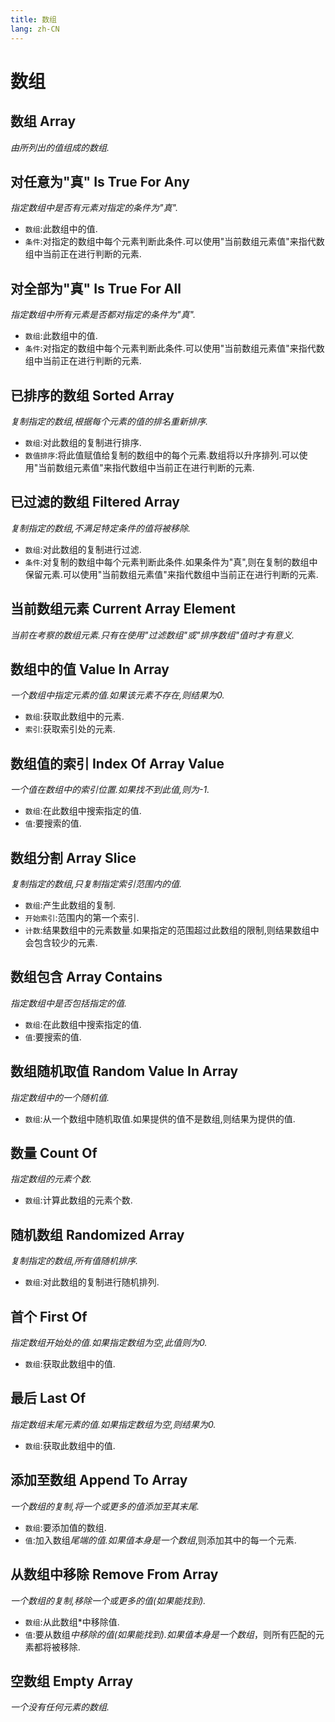 ```yaml
---
title: 数组
lang: zh-CN
---
```


# 数组



## 数组    Array

_由所列出的值组成的数组._



## 对任意为"真"    Is True For Any

_指定数组中是否有元素对指定的条件为"真"._

- `数组`:此数组中的值.
- `条件`:对指定的数组中每个元素判断此条件.可以使用"当前数组元素值"来指代数组中当前正在进行判断的元素.<br />



## 对全部为"真"    Is True For All

_指定数组中所有元素是否都对指定的条件为"真"._

- `数组`:此数组中的值.
- `条件`:对指定的数组中每个元素判断此条件.可以使用"当前数组元素值"来指代数组中当前正在进行判断的元素.<br />



## 已排序的数组    Sorted Array

_复制指定的数组,根据每个元素的值的排名重新排序._

- `数组`:对此数组的复制进行排序.
- `数值排序`:将此值赋值给复制的数组中的每个元素.数组将以升序排列.可以使用"当前数组元素值"来指代数组中当前正在进行判断的元素.<br />



## 已过滤的数组    Filtered Array

_复制指定的数组,不满足特定条件的值将被移除._

- `数组`:对此数组的复制进行过滤.
- `条件`:对复制的数组中每个元素判断此条件.如果条件为"真",则在复制的数组中保留元素.可以使用"当前数组元素值"来指代数组中当前正在进行判断的元素.<br />



## 当前数组元素    Current Array Element

_当前在考察的数组元素.只有在使用"过滤数组"或"排序数组"值时才有意义._<br />



## 数组中的值    Value In Array

_一个数组中指定元素的值.如果该元素不存在,则结果为0._

- `数组`:获取此数组中的元素.
- `索引`:获取索引处的元素.



## 数组值的索引    Index Of Array Value

_一个值在数组中的索引位置.如果找不到此值,则为-1._

- `数组`:在此数组中搜索指定的值.
- `值`:要搜索的值.<br />



## 数组分割    Array Slice

_复制指定的数组,只复制指定索引范围内的值._

- `数组`:产生此数组的复制.
- `开始索引`:范围内的第一个索引.
- `计数`:结果数组中的元素数量.如果指定的范围超过此数组的限制,则结果数组中会包含较少的元素.<br />



## 数组包含    Array Contains

_指定数组中是否包括指定的值._

- `数组`:在此数组中搜索指定的值.
- `值`:要搜索的值.<br />



## 数组随机取值    Random Value In Array

_指定数组中的一个随机值._

- `数组`:从一个数组中随机取值.如果提供的值不是数组,则结果为提供的值.<br />



## 数量    Count Of

_指定数组的元素个数._

- `数组`:计算此数组的元素个数.<br />



## 随机数组    Randomized Array

_复制指定的数组,所有值随机排序._

- `数组`:对此数组的复制进行随机排列.<br />



## 首个    First Of

_指定数组开始处的值.如果指定数组为空,此值则为0._

- `数组`:获取此数组中的值.<br />



## 最后    Last Of

_指定数组末尾元素的值.如果指定数组为空,则结果为0._

- `数组`:获取此数组中的值.<br />



## 添加至数组    Append To Array

_一个数组的复制,将一个或更多的值添加至其末尾._

- `数组`:要添加值的数组.
- `值`:加入数组*尾端的值.如果值本身是一个数组*,则添加其中的每一个元素.<br />



## 从数组中移除    Remove From Array

_一个数组的复制,移除一个或更多的值(如果能找到)._

- `数组`:从此数组*中移除值.
- `值`:要从数组*中移除的值(如果能找到).如果值本身是一个数组*，则所有匹配的元素都将被移除.<br />



## 空数组    Empty Array

_一个没有任何元素的数组._
